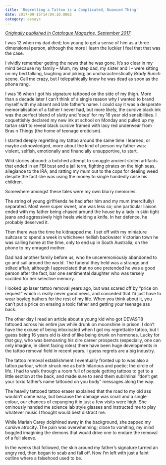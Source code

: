 ```yaml
---
title: 'Regretting a Tattoo is a Complicated, Nuanced Thing'
date: 2017-09-15T14:04:10.000Z
category: essays
---
```

[_Originally published in Catalogue Magazine, September 2017_](https://www.cataloguemagazine.com.au/feature/regretting-a-tattoo-is-a-complicated-nuanced-thing)

I was 12 when my dad died; too young to get a sense of him as a three dimensional person, although the more I learn the luckier I feel that that was the case.

I vividly remember getting the news that he was gone. It’s so clear in my mind because my family – Mum, my step dad, my sister and I – were sitting on my bed talking, laughing and joking; an uncharacteristically _Brady Bunch_ scene. Call me crazy, but I telepathically knew he was dead as soon as the phone rang.

I was 16 when I got his signature tattooed on the side of my thigh. More than a decade later I can’t think of a single reason why I wanted to brand myself with my absent and late father’s name. I could say it was a desperate memorialisation of a father I never had, but more likely, the cursive black ink was the perfect blend of slutty and ‘deep’ for my 16 year old sensibilities. I coquettishly declared my new ink at school on Monday and pulled up my tartan skirt to reveal black cursive framed with lacy red underwear from Bras n Things (the home of teenage eroticism).

I started deeply regretting my tattoo around the same time I learned, or maybe acknowledged, more about the kind of person my father was: violent, selfish, emotionally and financially unsupportive, to start.

Wild stories abound: a botched attempt to smuggle ancient stolen artifacts that ended in an FBI bust and a jail term, fighting pirates on the high seas, allegiance to the IRA, and ratting my mum out to the cops for dealing weed despite the fact she was using the money to single handedly raise his children.

Somewhere amongst these tales were my own blurry memories.

The string of young girlfriends he had after him and my mum (mercifully) separated. Most were super sweet, one was less so; one particular liaison ended with my father being chased around the house by a lady in skin tight jeans and aggressively high heels wielding a knife. In her defence, he probably deserved it.

Then there was the time he kidnapped me. I set off with my miniature suitcase to spend a week in whichever hellish backwater Victorian town he was calling home at the time, only to end up in South Australia, on the phone to my enraged mother.

Dad had another family before us, who he unceremoniously abandoned to go and sail around the world. The funeral they held was a strange and stilted affair, although I appreciated that no one pretended he was a good person after the fact, bar one sentimental daughter who was tersely scolded for her selective memory.

I looked up laser tattoo removal years ago, but was scared off by “price on request” which is really never good news, and conceded that I’d just have to wear boyleg bathers for the rest of my life. When you think about it, you can’t put a price on erasing a toxic father and getting your teenage ass back.

The other day I read an article about a young kid who got DEVAST8 tattooed across his entire jaw while drunk on moonshine in prison. I don’t have the excuse of being intoxicated when I got my regrettable tattoo, but I guess being 16 years old is kind of like being drunk on hormones. Lucky for that guy, who was bemoaning his dire career prospects (especially, one can only imagine, in client facing roles) there have been huge developments in the tattoo removal field in recent years. I guess regrets are a big industry.

The tattoo removal establishment I eventually fronted up to was also a tattoo parlour, which struck me as both hilarious and poetic; the circle of life. I had to walk through a room full of people getting tattoos to get to a little section at the back, and made sure to send them subliminal “don’t get your toxic father’s name tattooed on you body” messages along the way.

The heavily tattooed tattoo eraser explained that the road to my old ass wouldn’t come easy, but because the damage was small and a single colour, our chances of expunging it in just a few visits were high. She ominously handed me science lab style glasses and instructed me to play whatever music I thought would best distract me.

While Mariah Carey dolphined away in the background, she zapped my cursive atrocity. The pain was overwhelming; close to vomiting, my mind boggled imagining the demons that would drive one to endure the removal of a full sleeve.

In the weeks that followed, the skin around my father’s signature turned an angry red, then began to scab and fall off. Now I’m left with just a faint outline where a falsehood used to be.
